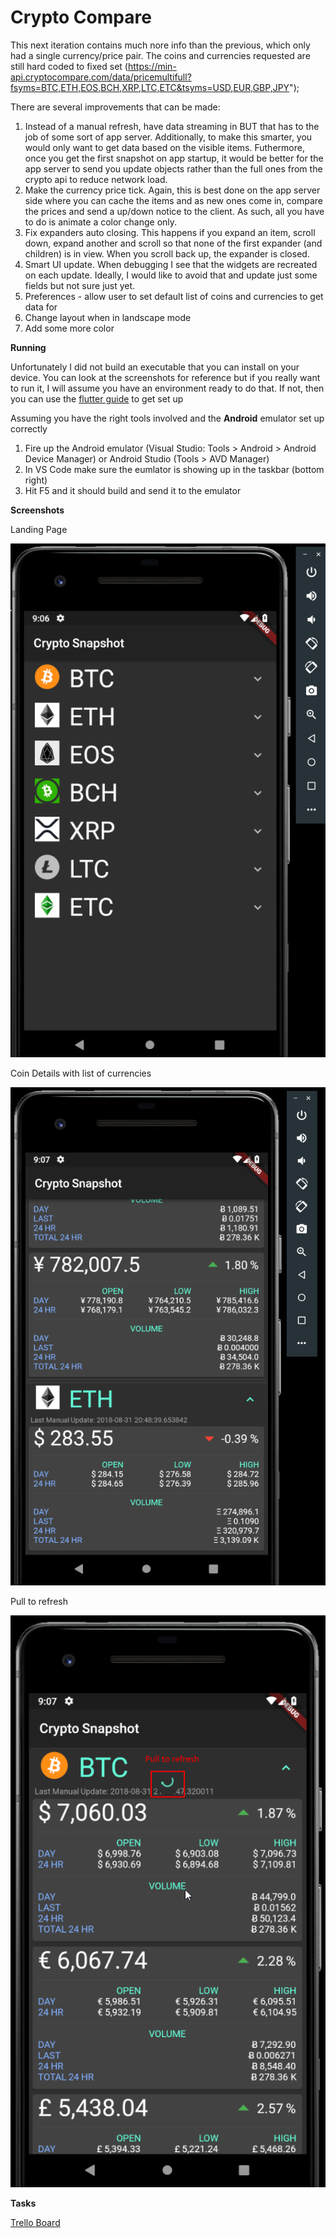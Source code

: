 # Crypto Compare

This next iteration contains much nore info than the previous, which only had a single currency/price pair. The coins and currencies requested are still hard coded to fixed set (https://min-api.cryptocompare.com/data/pricemultifull?fsyms=BTC,ETH,EOS,BCH,XRP,LTC,ETC&tsyms=USD,EUR,GBP,JPY");

There are several improvements that can be made:
1. Instead of a manual refresh, have data streaming in BUT that has to the job of some sort of app server. Additionally, to make this smarter, you would only want to get data based on the visible items. Futhermore, once you get the first snapshot on app startup, it would be better for the app server to send you update objects rather than the full ones from the crypto api to reduce network load.
2. Make the currency price tick. Again, this is best done on the app server side where you can cache the items and as new ones come in, compare the prices and send a up/down notice to the client. As such, all you have to do is animate a color change only.
3. Fix expanders auto closing. This happens if you expand an item, scroll down, expand another and scroll so that none of the first expander (and children) is in view. When you scroll back up, the expander is closed.
4. Smart UI update. When debugging I see that the widgets are recreated on each update. Ideally, I would like to avoid that and update just some fields but not sure just yet.
5. Preferences - allow user to set default list of coins and currencies to get data for
6. Change layout when in landscape mode
7. Add some more color 

**Running**

Unfortunately I did not build an executable that you can install on your device. You can look at the screenshots for reference but if you really want to run it, I will assume you have an environment ready to do that. If not, then you can use the [flutter guide](https://flutter.io/get-started/install/) to get set up

Assuming you have the right tools involved and the **Android** emulator set up correctly
1. Fire up the Android emulator (Visual Studio: Tools > Android > Android Device Manager) or Android Studio (Tools > AVD Manager)
2. In VS Code make sure the eumlator is showing up in the taskbar (bottom right)
3. Hit F5 and it should build and send it to the emulator

**Screenshots**

Landing Page

![alt text](https://github.com/sparkydasrath/media/blob/master/mobile/flutter/cryptoSnapshot/cs01.png "Landing Page")

Coin Details with list of currencies

![alt text](https://github.com/sparkydasrath/media/blob/master/mobile/flutter/cryptoSnapshot/cs02.png "Coin Details with list of currencies")

Pull to refresh

![alt text](https://github.com/sparkydasrath/media/blob/master/mobile/flutter/cryptoSnapshot/cs03.png "Pull to refresh")

**Tasks**

[Trello Board](https://trello.com/b/izp7FogS)
